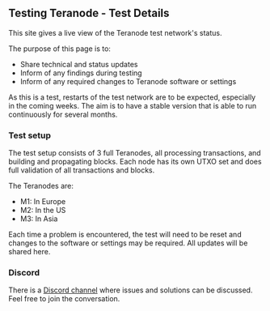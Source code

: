 ## Testing Teranode - Test Details

This site gives a live view of the Teranode test network's status.

The purpose of this page is to:

- Share technical and status updates
- Inform of any findings during testing
- Inform of any required changes to Teranode software or settings

As this is a test, restarts of the test network are to be expected, especially in the coming weeks. The aim is to have a stable version that is able to run continuously for several months.

### Test setup

The test setup consists of 3 full Teranodes, all processing transactions, and building and propagating blocks. Each node has its own UTXO set and does full validation of all transactions and blocks.

The Teranodes are:

- M1: In Europe
- M2: In the US
- M3: In Asia

Each time a problem is encountered, the test will need to be reset and changes to the software or settings may be required. All updates will be shared here.

### Discord

There is a [Discord channel](https://discord.com/channels/953808129043333140/1156756635109314571) where issues and solutions can be discussed. Feel free to join the conversation.
